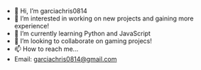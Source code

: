 - 👋 Hi, I’m garciachris0814
- 👀 I’m interested in working on new projects and gaining more experience!
- 🌱 I’m currently learning Python and JavaScript
- 💞️ I’m looking to collaborate on gaming projecs!
- 📫 How to reach me...
- Email: garciachris0814@gmail.com

<!---
garciachris0814/garciachris0814 is a ✨ special ✨ repository because its `README.md` (this file) appears on your GitHub profile.
You can click the Preview link to take a look at your changes.
--->

